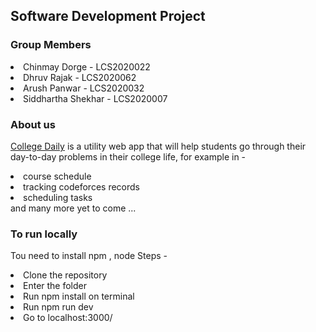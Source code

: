 ## Software Development Project
### Group Members
<li> Chinmay Dorge - LCS2020022 </li>
<li> Dhruv Rajak - LCS2020062 </li>
<li> Arush Panwar - LCS2020032 </li>
<li> Siddhartha Shekhar - LCS2020007</li>

### About us
<a href="https://college-daily.vercel.app/"> College Daily</a>  is a utility web app that will help students go through their day-to-day problems in their college life, for example in -
<li> course schedule </li>
<li> tracking codeforces records </li>
<li> scheduling tasks</li>
and many more yet to come ...

### To run locally
Tou need to install npm , node
Steps -
<li> Clone the repository </li>
<li> Enter the folder </li>
<li> Run npm install on terminal </li>
<li> Run npm run dev</li>
<li> Go to localhost:3000/</li>
